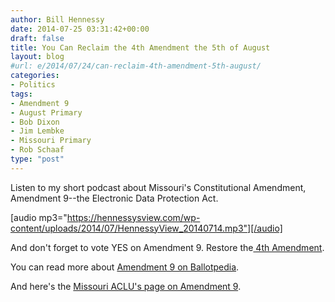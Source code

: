 ```yaml
---
author: Bill Hennessy
date: 2014-07-25 03:31:42+00:00
draft: false
title: You Can Reclaim the 4th Amendment the 5th of August
layout: blog
#url: e/2014/07/24/can-reclaim-4th-amendment-5th-august/
categories:
- Politics
tags:
- Amendment 9
- August Primary
- Bob Dixon
- Jim Lembke
- Missouri Primary
- Rob Schaaf
type: "post"
---
```


Listen to my short podcast about Missouri's Constitutional Amendment, Amendment 9--the Electronic Data Protection Act.

[audio mp3="https://hennessysview.com/wp-content/uploads/2014/07/HennessyView_20140714.mp3"][/audio]

And don't forget to vote YES on Amendment 9. Restore the[ 4th Amendment](https://en.wikipedia.org/wiki/Fourth_Amendment_to_the_United_States_Constitution).

You can read more about [Amendment 9 on Ballotpedia](https://ballotpedia.org/Missouri_Electronic_Data_Protection,_Amendment_9_(August_2014)).

And here's the [Missouri ACLU's page on Amendment 9](https://www.aclu.org/secure/mo-vote-yes-on-9).
